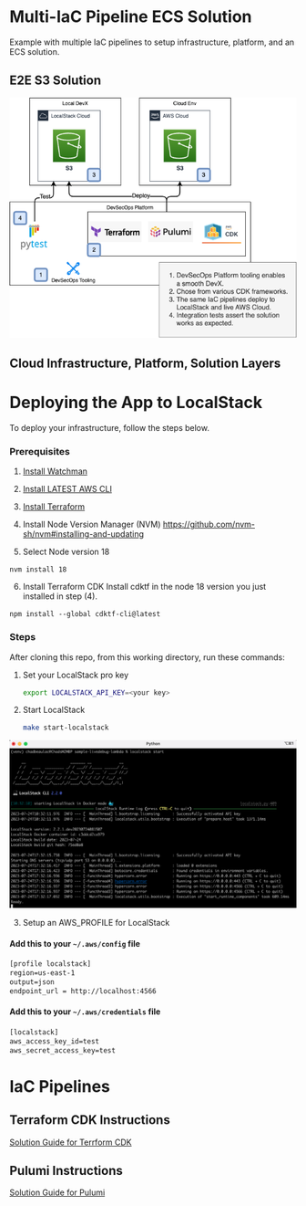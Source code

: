 # Multi-IaC Pipeline ECS Solution

Example with multiple IaC pipelines to setup infrastructure, platform, and an ECS solution.

## E2E S3 Solution

![S3 Solution](./docs/img/solution-diags.drawio.png "S3 Solution")

## Cloud Infrastructure, Platform, Solution Layers

# Deploying the App to LocalStack

To deploy your infrastructure, follow the steps below.

### Prerequisites

1. [Install Watchman](https://facebook.github.io/watchman/)
2. [Install LATEST AWS CLI](https://docs.aws.amazon.com/cli/latest/userguide/getting-started-install.html)
3. [Install Terraform](https://developer.hashicorp.com/terraform/tutorials/aws-get-started/install-cli)


4. Install Node Version Manager (NVM)
   https://github.com/nvm-sh/nvm#installing-and-updating

5. Select Node version 18

```shell
nvm install 18
```

6. Install Terraform CDK
   Install cdktf in the node 18 version you just installed in step (4).

```shell
npm install --global cdktf-cli@latest
```

### Steps

After cloning this repo, from this working directory, run these commands:

1. Set your LocalStack pro key

      ```bash
      export LOCALSTACK_API_KEY=<your key>
      ```

2. Start LocalStack

      ```bash
      make start-localstack
      ```

![Start LocalStack](./docs/img/start-localstack.png "Start LocalStack")

3. Setup an AWS_PROFILE for LocalStack

#### Add this to your `~/.aws/config` file

```text
[profile localstack]
region=us-east-1
output=json
endpoint_url = http://localhost:4566
```

#### Add this to your `~/.aws/credentials` file

```text
[localstack]
aws_access_key_id=test
aws_secret_access_key=test
```

# IaC Pipelines

## Terraform CDK Instructions

[Solution Guide for Terrform CDK](./docs/README-tfcdk.md "Solution Guide for Pulumi")

## Pulumi Instructions

[Solution Guide for Pulumi](./docs/README-pulumi.md "Solution Guide for Pulumi")